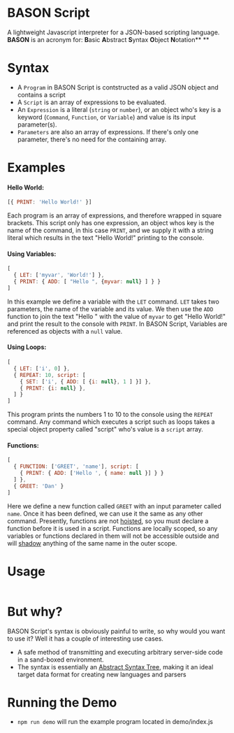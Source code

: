 # BASON Script
A lightweight Javascript interpreter for a JSON-based scripting language.  
**BASON** is an acronym for: **B**asic  **A**bstract  **S**yntax  **O**bject  **N**otation** **

# Syntax
* A `Program` in BASON Script is contstructed as a valid JSON object and contains a script
* A `Script` is an array of expressions to be evaluated.
* An `Expression` is a literal (`string` or `number`), or an object who's key is a keyword (`Command`, `Function`, or `Variable`) and value is its input parameter(s).
* `Parameters` are also an array of expressions. If there's only one parameter, there's no need for the containing array.

# Examples

#### Hello World:
~~~javascript
[{ PRINT: 'Hello World!' }]
~~~
Each program is an array of expressions, and therefore wrapped in square brackets. This script only has one expression, an object whos key is the name of the command, in this case `PRINT`, and we supply it with a string literal which results in the text "Hello World!" printing to the console.

#### Using Variables:
~~~javascript
[
  { LET: ['myvar', 'World!'] },
  { PRINT: { ADD: [ "Hello ", {myvar: null} ] } }
]
~~~
In this example we define a variable with the `LET` command.  `LET` takes two parameters, the name of the variable and its value.  We then use the `ADD` function to join the text "Hello " with the value of `myvar` to get "Hello World!" and print the result to the console with `PRINT`. In BASON Script, Variables are referenced as objects with a `null` value.

#### Using Loops:
~~~javascript
[
  { LET: ['i', 0] },
  { REPEAT: 10, script: [
    { SET: ['i', { ADD: [ {i: null}, 1 ] }] },
    { PRINT: {i: null} },
  ] }
]
~~~
This program prints the numbers 1 to 10 to the console using the `REPEAT` command. Any command which executes a script such as loops takes a special object property called "script" who's value is a `script` array.

#### Functions:
~~~javascript
[
  { FUNCTION: ['GREET', 'name'], script: [
    { PRINT: { ADD: ['Hello ', { name: null }] } }
  ] },
  { GREET: 'Dan' }
]
~~~
Here we define a new function called `GREET` with an input parameter called `name`.  Once it has been defined, we can use it the same as any other command.  Presently, functions are not [hoisted](https://developer.mozilla.org/en-US/docs/Glossary/Hoisting), so you must declare a function before it is used in a script.
Functions are locally scoped, so any variables or functions declared in them will not be accessible outside and will [shadow](https://en.wikipedia.org/wiki/Variable_shadowing) anything of the same name in the outer scope.

# Usage
~~~javascript

~~~

# But why?
BASON Script's syntax is obviously painful to write, so why would you want to use it?  Well it has a couple of interesting use cases.
* A safe method of transmitting and executing arbitrary server-side code in a sand-boxed environment.
* The syntax is essentially an [Abstract Syntax Tree](https://en.wikipedia.org/wiki/Abstract_syntax_tree), making it an ideal target data format for creating new languages and parsers

# Running the Demo
* `npm run demo` will run the example program located in demo/index.js
